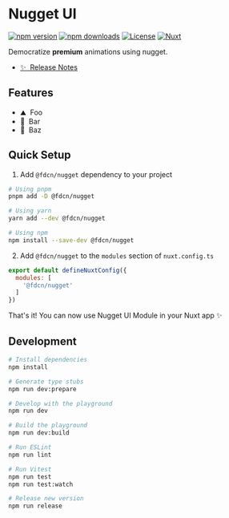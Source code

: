 <!--
Get your module up and running quickly.

Find and replace all on all files (CMD+SHIFT+F):
- Name: Nugget UI
- Package name: @fdcn/nugget
- Description: My new Nuxt module
-->

# Nugget UI

[![npm version][npm-version-src]][npm-version-href]
[![npm downloads][npm-downloads-src]][npm-downloads-href]
[![License][license-src]][license-href]
[![Nuxt][nuxt-src]][nuxt-href]

Democratize **premium** animations using nugget.

- [✨ &nbsp;Release Notes](/CHANGELOG.md)
<!-- - [🏀 Online playground](https://stackblitz.com/github/your-org/@fdcn/nugget?file=playground%2Fapp.vue) -->
<!-- - [📖 &nbsp;Documentation](https://example.com) -->

## Features

<!-- Highlight some of the features your module provide here -->
- ⛰ &nbsp;Foo
- 🚠 &nbsp;Bar
- 🌲 &nbsp;Baz

## Quick Setup

1. Add `@fdcn/nugget` dependency to your project

```bash
# Using pnpm
pnpm add -D @fdcn/nugget

# Using yarn
yarn add --dev @fdcn/nugget

# Using npm
npm install --save-dev @fdcn/nugget
```

2. Add `@fdcn/nugget` to the `modules` section of `nuxt.config.ts`

```js
export default defineNuxtConfig({
  modules: [
    '@fdcn/nugget'
  ]
})
```

That's it! You can now use Nugget UI Module in your Nuxt app ✨

## Development

```bash
# Install dependencies
npm install

# Generate type stubs
npm run dev:prepare

# Develop with the playground
npm run dev

# Build the playground
npm run dev:build

# Run ESLint
npm run lint

# Run Vitest
npm run test
npm run test:watch

# Release new version
npm run release
```

<!-- Badges -->
[npm-version-src]: https://img.shields.io/npm/v/@fdcn/nugget/latest.svg?style=flat&colorA=18181B&colorB=28CF8D
[npm-version-href]: https://npmjs.com/package/@fdcn/nugget

[npm-downloads-src]: https://img.shields.io/npm/dm/@fdcn/nugget.svg?style=flat&colorA=18181B&colorB=28CF8D
[npm-downloads-href]: https://npmjs.com/package/@fdcn/nugget

[license-src]: https://img.shields.io/npm/l/@fdcn/nugget.svg?style=flat&colorA=18181B&colorB=28CF8D
[license-href]: https://npmjs.com/package/@fdcn/nugget

[nuxt-src]: https://img.shields.io/badge/Nuxt-18181B?logo=nuxt.js
[nuxt-href]: https://nuxt.com
